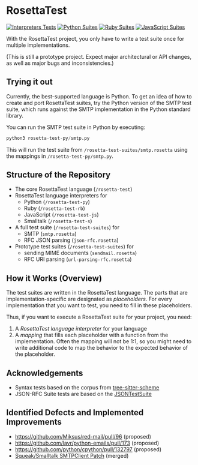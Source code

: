 # RosettaTest 
[![Interpreters Tests](https://github.com/codeZeilen/rosetta-test/actions/workflows/interpreter-tests.yml/badge.svg)](https://github.com/codeZeilen/rosetta-test/actions/workflows/interpreter-tests.yml)
[![Python Suites](https://github.com/codeZeilen/rosetta-test/actions/workflows/python-suites.yml/badge.svg)](https://github.com/codeZeilen/rosetta-test/actions/workflows/python-suites.yml)
[![Ruby Suites](https://github.com/codeZeilen/rosetta-test/actions/workflows/ruby-suites.yml/badge.svg)](https://github.com/codeZeilen/rosetta-test/actions/workflows/ruby-suites.yml)
[![JavaScript Suites](https://github.com/codeZeilen/rosetta-test/actions/workflows/javascript-suites.yml/badge.svg)](https://github.com/codeZeilen/rosetta-test/actions/workflows/javascript-suites.yml)

With the RosettaTest project, you only have to write a test suite once for multiple implementations.

(This is still a prototype project. Expect major architectural or API changes, as well as major bugs and inconsistencies.)

## Trying it out

Currently, the best-supported language is Python. To get an idea of how to create and port RosettaTest suites, try the Python version of the SMTP test suite, which runs against the SMTP implementation in the Python standard library.

You can run the SMTP test suite in Python by executing:

```Python
python3 rosetta-test-py/smtp.py
```

This will run the test suite from `/rosetta-test-suites/smtp.rosetta` using the mappings in `/rosetta-test-py/smtp.py`.


## Structure of the Repository

- The core RosettaTest language (`/rosetta-test`)
- RosettaTest language interpreters for 
  - Python (`/rosetta-test-py`) 
  - Ruby (`/rosetta-test-rb`)
  - JavaScript (`/rosetta-test-js`)
  - Smalltalk (`/rosetta-test-s`)
- A full test suite (`/rosetta-test-suites`) for 
  - SMTP (`smtp.rosetta`)
  - RFC JSON parsing (`json-rfc.rosetta`)
- Prototype test suites (`/rosetta-test-suites`) for 
  - sending MIME documents (`sendmail.rosetta`) 
  - RFC URI parsing (`url-parsing-rfc.rosetta`)


## How it Works (Overview)

The test suites are written in the RosettaTest language. The parts that are implementation-specific are designated as _placeholders_. For every implementation that you want to test, you need to fill in these placeholders.

Thus, if you want to execute a RosettaTest suite for your project, you need:

  1. A _RosettaTest language interpreter_ for your language
  2. A _mapping_ that fills each placeholder with a function from the implementation. Often the mapping will not be 1:1, so you might need to write additional code to map the behavior to the expected behavior of the placeholder.


## Acknowledgements
- Syntax tests based on the corpus from [tree-sitter-scheme](https://github.com/6cdh/tree-sitter-scheme)
- JSON-RFC Suite tests are based on the [JSONTestSuite](https://github.com/nst/JSONTestSuite)

## Identified Defects and Implemented Improvements
- https://github.com/Miksus/red-mail/pull/96 (proposed)
- https://github.com/lavr/python-emails/pull/173 (proposed)
- https://github.com/python/cpython/pull/132797 (proposed)
- [Squeak/Smalltalk SMTPClient Patch](http://lists.squeakfoundation.org/archives/list/squeak-dev@lists.squeakfoundation.org/message/7DI6KAGWZBRNJCZ4HIM7S2QY5A3L4OO3/) (merged)
